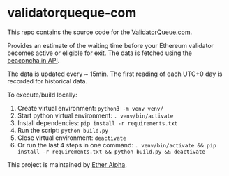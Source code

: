 # validatorqueque-com

This repo contains the source code for the [ValidatorQueue.com](https://validatorqueque.com).

Provides an estimate of the waiting time before your Ethereum validator becomes active or eligible for exit.
The data is fetched using the [beaconcha.in API](https://beaconcha.in/api/v1/docs/index.html#/Validator/get_api_v1_validators_queue).

The data is updated every ~ 15min. The first reading of each UTC+0 day is recorded for historical data.

To execute/build locally:

1. Create virtual environment: `python3 -m venv venv/`
1. Start python virtual environment: `. venv/bin/activate`
1. Install dependencies: `pip install -r requirements.txt`
1. Run the script: `python build.py`
1. Close virtual environment: `deactivate`
1. Or run the last 4 steps in one command: `. venv/bin/activate && pip install -r requirements.txt && python build.py && deactivate`


This project is maintained by [Ether Alpha](https://etheralpha.org/).
